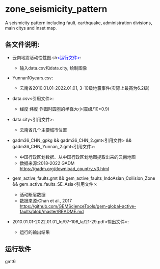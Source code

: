 # zone_seismicity_pattern
A seismicity pattern including fault, earthquake, administration divisions, main citys and inset map.

## 各文件说明:
* 云南地震活动性性图.sh<font color=blue><运行文件></font>:	
 	+ 输入data.csv和data.city, 绘制图像

* Yunnan10years.csv:
	+ 云南省2010.01.01-2022.01.01, 3-10级地震事件(实际上最高为6.2级)

* data.csv<引用文件>:
    + 经度 纬度 作图时圆圈的半径大小(震级/10*0.9)

* data.city<引用文件>:
    + 云南省几个主要城市位置


* gadm36_CHN_gpkg && gadm36_CHN_2.gmt<引用文件> && gadm36_CHN_Yunnan_2.gmt<引用文件>:
    + 中国行政区划数据、从中国行政区划地图提取出来的云南地图
    + 数据来源:2018-2022 GADM https://gadm.org/download_country_v3.html

* gem_active_faults.gmt && gem_active_faults_IndoAsian_Collision_Zone && gem_active_faults_SE_Asia<引用文件>:
    + 活动断层数据
    + 数据来源:Chan et al., 2017 https://github.com/GEMScienceTools/gem-global-active-faults/blob/master/README.md


* 2010.01.01-2022.01.01_lo/97-106_la/21-29.pdf<输出文件>:
    + 运行的输出结果
## 运行软件
gmt6
